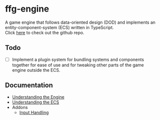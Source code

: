 # ffg-engine

A game engine that follows data-oriented design (DOD) and implements an entity-component-system (ECS) written in TypeScript.
<br/>Click [here](https://github.com/FFGFlash/ffg-engine) to check out the github repo.

## Todo

- [ ] Implement a plugin system for bundling systems and components together for ease of use and for tweaking other parts of the game engine outside the ECS.

## Documentation

- [Understanding the Engine](packages/core/README.md)
- [Understanding the ECS](packages/ecs/README.md)
- Addons
  - [Input Handling](packages/input/README.md)
